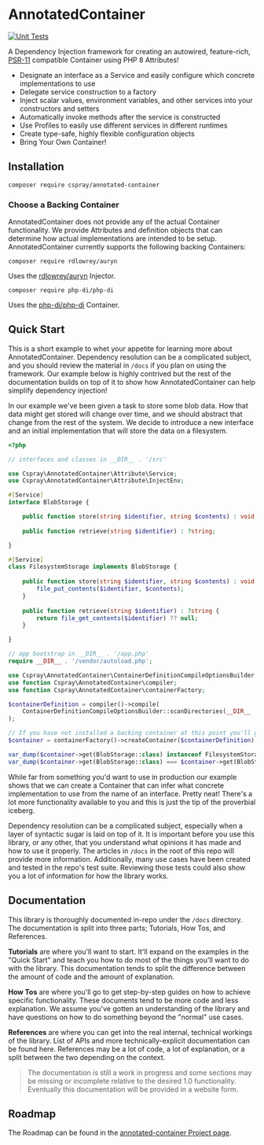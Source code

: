 # AnnotatedContainer

[![Unit Tests](https://github.com/cspray/annotated-container/actions/workflows/php.yml/badge.svg)](https://github.com/cspray/annotated-container/actions/workflows/php.yml)

A Dependency Injection framework for creating an autowired, feature-rich, [PSR-11](https://www.php-fig.org/psr/psr-11/) compatible Container using PHP 8 Attributes!

- Designate an interface as a Service and easily configure which concrete implementations to use
- Delegate service construction to a factory
- Inject scalar values, environment variables, and other services into your constructors and setters
- Automatically invoke methods after the service is constructed
- Use Profiles to easily use different services in different runtimes
- Create type-safe, highly flexible configuration objects
- Bring Your Own Container!

## Installation

```
composer require cspray/annotated-container
```

### Choose a Backing Container

AnnotatedContainer does not provide any of the actual Container functionality. We provide Attributes and definition objects that can determine how actual implementations are intended to be setup. AnnotatedContainer currently supports the following backing Containers:

```
composer require rdlowrey/auryn
```

Uses the [rdlowrey/auryn](https://github.com/rdlowrey/auryn) Injector.

```
composer require php-di/php-di
```

Uses the [php-di/php-di](https://github.com/php-di/php-di) Container.

## Quick Start

This is a short example to whet your appetite for learning more about AnnotatedContainer. Dependency resolution can be a complicated subject, and you should review the material in `/docs` if you plan on using the framework. Our example below is highly contrived but the rest of the documentation builds on top of it to show how AnnotatedContainer can help simplify dependency injection!

In our example we've been given a task to store some blob data. How that data might get stored will change over time, and we should abstract that change from the rest of the system. We decide to introduce a new interface and an initial implementation that will store the data on a filesystem.

```php
<?php

// interfaces and classes in __DIR__ . '/src'

use Cspray\AnnotatedContainer\Attribute\Service;
use Cspray\AnnotatedContainer\Attribute\InjectEnv;

#[Service]
interface BlobStorage {

    public function store(string $identifier, string $contents) : void;
    
    public function retrieve(string $identifier) : ?string;

}

#[Service]
class FilesystemStorage implements BlobStorage {
    
    public function store(string $identifier, string $contents) : void {
        file_put_contents($identifier, $contents);
    }
    
    public function retrieve(string $identifier) : ?string {
        return file_get_contents($identifier) ?? null;
    }

}

// app bootstrap in __DIR__ . '/app.php'
require __DIR__ . '/vendor/autoload.php';

use Cspray\AnnotatedContainer\ContainerDefinitionCompileOptionsBuilder;
use function Cspray\AnnotatedContainer\compiler;
use function Cspray\AnnotatedContainer\containerFactory;

$containerDefinition = compiler()->compile(
    ContainerDefinitionCompileOptionsBuilder::scanDirectories(__DIR__ . '/src')->build()
);

// If you have not installed a backing container at this point you'll get an exception thrown 
$container = containerFactory()->createContainer($containerDefinition);

var_dump($container->get(BlobStorage::class) instanceof FilesystemStorage); // true
var_dump($container->get(BlobStorage::class) === $container->get(BlobStorage::class)); // true
```

While far from something you'd want to use in production our example shows that we can create a Container that can infer what concrete implementation to use from the name of an interface. Pretty neat! There's a lot more functionality available to you and this is just the tip of the proverbial iceberg.

Dependency resolution can be a complicated subject, especially when a layer of syntactic sugar is laid on top of it. It is important before you use this library, or any other, that you understand what opinions it has made and how to use it properly. The articles in `/docs` in the root of this repo will provide more information. Additionally, many use cases have been created and tested in the repo's test suite. Reviewing those tests could also show you a lot of information for how the library works.

## Documentation

This library is thoroughly documented in-repo under the `/docs` directory. The documentation is split into three parts; Tutorials, How Tos, and References.

**Tutorials** are where you'll want to start. It'll expand on the examples in the "Quick Start" and teach you how to do most of the things you'll want to do with the library. This documentation tends to split the difference between the amount of code and the amount of explanation.

**How Tos** are where you'll go to get step-by-step guides on how to achieve specific functionality. These documents tend to be more code and less explanation. We assume you've gotten an understanding of the library and have questions on how to do something beyond the "normal" use cases. 

**References** are where you can get into the real internal, technical workings of the library. List of APIs and more technically-explicit documentation can be found here. References may be a lot of code, a lot of explanation, or a split between the two depending on the context.

> The documentation is still a work in progress and some sections may be missing or incomplete relative to the desired 
> 1.0 functionality. Eventually this documentation will be provided in a website form.

## Roadmap

The Roadmap can be found in the [annotated-container Project page](https://github.com/users/cspray/projects/1/views/1).